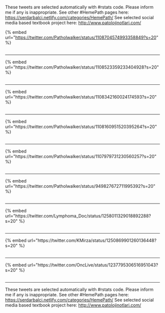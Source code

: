 

These tweets are selected automatically with #rstats code. Please inform me if any is inappropriate.
See other #HemePath pages here: https://serdarbalci.netlify.com/categories/HemePath/ 
See selected social media based textbook project here: http://www.patolojinotlari.com/

{% embed url="https://twitter.com/Patholwalker/status/1108704574993358849?s=20" %}<br>
<br>
<hr>
{% embed url="https://twitter.com/Patholwalker/status/1108523359233404928?s=20" %}<br>
<br>
<hr>
{% embed url="https://twitter.com/Patholwalker/status/1108342160024174593?s=20" %}<br>
<br>
<hr>
{% embed url="https://twitter.com/Patholwalker/status/1108160951520395264?s=20" %}<br>
<br>
<hr>
{% embed url="https://twitter.com/Patholwalker/status/1107979731230560257?s=20" %}<br>
<br>
<hr>
{% embed url="https://twitter.com/Patholwalker/status/949827672711995392?s=20" %}<br>
<br>
<hr>
{% embed url="https://twitter.com/Lymphoma_Doc/status/1258011329018892288?s=20" %}<br>
<br>
<hr>
{% embed url="https://twitter.com/KMirza/status/1250869901260136448?s=20" %}<br>
<br>
<hr>
{% embed url="https://twitter.com/OncLive/status/1237795306516951043?s=20" %}<br>
<br>
<hr>


These tweets are selected automatically with #rstats code. Please inform me if any is inappropriate.
See other #HemePath pages here: https://serdarbalci.netlify.com/categories/HemePath/ 
See selected social media based textbook project here: http://www.patolojinotlari.com/
